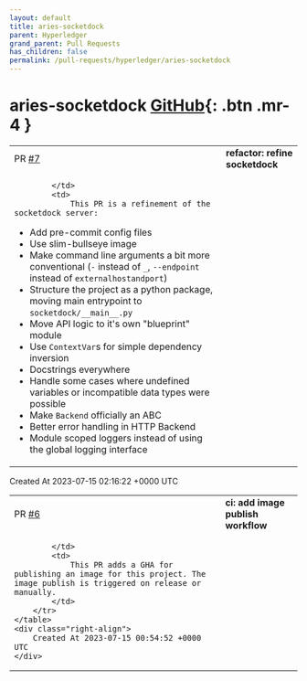 ```yaml
---
layout: default
title: aries-socketdock
parent: Hyperledger
grand_parent: Pull Requests
has_children: false
permalink: /pull-requests/hyperledger/aries-socketdock
---
```


# aries-socketdock <span class="fs-3 right-align">[GitHub](https://github.com/hyperledger/aries-socketdock){: .btn .mr-4 }</span>


<div>
    <table>
        <tr>
            <td>
                PR <a href="https://github.com/hyperledger/aries-socketdock/pull/7" class=".btn">#7</a>
            </td>
            <td>
                <b>
                    refactor: refine socketdock
                </b>
            </td>
        </tr>
        <tr>
            <td>
                
            </td>
            <td>
                This PR is a refinement of the socketdock server:

- Add pre-commit config files
- Use slim-bullseye image
- Make command line arguments a bit more conventional (`-` instead of `_`, `--endpoint` instead of `externalhostandport`)
- Structure the project as a python package, moving main entrypoint to `socketdock/__main__.py`
- Move API logic to it's own "blueprint" module
- Use `ContextVar`s for simple dependency inversion
- Docstrings everywhere
- Handle some cases where undefined variables or incompatible data types were possible
- Make `Backend` officially an ABC
- Better error handling in HTTP Backend
- Module scoped loggers instead of using the global logging interface
            </td>
        </tr>
    </table>
    <div class="right-align">
        Created At 2023-07-15 02:16:22 +0000 UTC
    </div>
</div>

<div>
    <table>
        <tr>
            <td>
                PR <a href="https://github.com/hyperledger/aries-socketdock/pull/6" class=".btn">#6</a>
            </td>
            <td>
                <b>
                    ci: add image publish workflow
                </b>
            </td>
        </tr>
        <tr>
            <td>
                
            </td>
            <td>
                This PR adds a GHA for publishing an image for this project. The image publish is triggered on release or manually.
            </td>
        </tr>
    </table>
    <div class="right-align">
        Created At 2023-07-15 00:54:52 +0000 UTC
    </div>
</div>

